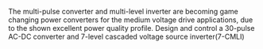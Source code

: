 The multi-pulse converter and multi-level inverter are becoming game changing power converters for the medium voltage drive applications, due to the shown excellent power quality profile. Design and control a 30-pulse AC-DC converter and 7-level cascaded voltage source inverter(7-CMLI) 
